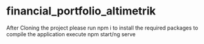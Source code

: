# financial_portfolio_altimetrik
After Cloning the project
please run npm i to install the required packages
to compile the application execute npm start/ng serve
